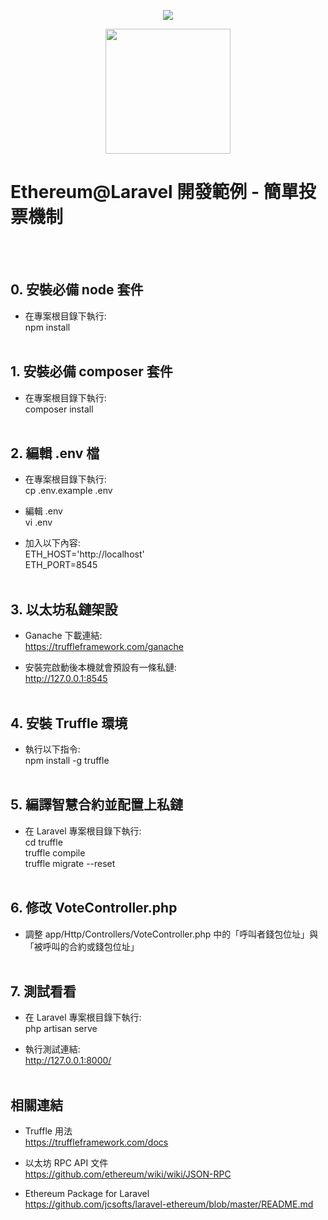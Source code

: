 <p align="center"><img src="https://laravel.com/assets/img/components/logo-laravel.svg"></p>
<p align="center"><img height="200" src="https://img.jinse.com/139170_image3.png"></p>
<p align="center"><h1>Ethereum@Laravel 開發範例 - 簡單投票機制</h1></p><br /><br />

## 0. 安裝必備 node 套件

- 在專案根目錄下執行:<br />
npm install<br /><br />


## 1. 安裝必備 composer 套件

- 在專案根目錄下執行:<br />
composer install<br /><br />


## 2. 編輯 .env 檔

- 在專案根目錄下執行:<br />
cp .env.example .env

- 編輯 .env<br />
vi .env

- 加入以下內容:<br />
ETH_HOST='http://localhost'<br />
ETH_PORT=8545<br /><br />


## 3. 以太坊私鏈架設

- Ganache 下載連結:<br />
https://truffleframework.com/ganache

- 安裝完啟動後本機就會預設有一條私鏈:<br />
http://127.0.0.1:8545<br /><br />


## 4. 安裝 Truffle 環境

- 執行以下指令:<br />
npm install -g truffle<br /><br />


## 5. 編譯智慧合約並配置上私鏈

- 在 Laravel 專案根目錄下執行:<br />
cd truffle<br />
truffle compile<br />
truffle migrate --reset<br /><br />

## 6. 修改 VoteController.php

- 調整 app/Http/Controllers/VoteController.php 中的「呼叫者錢包位址」與「被呼叫的合約或錢包位址」<br /><br />


## 7. 測試看看

- 在 Laravel 專案根目錄下執行:<br />
php artisan serve

- 執行測試連結:<br />
http://127.0.0.1:8000/<br /><br />


## 相關連結

- Truffle 用法<br />
https://truffleframework.com/docs<br />

- 以太坊 RPC API 文件<br />
https://github.com/ethereum/wiki/wiki/JSON-RPC

- Ethereum Package for Laravel<br />
https://github.com/jcsofts/laravel-ethereum/blob/master/README.md<br />



